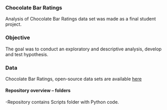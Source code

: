 ### Chocolate Bar Ratings
Analysis of Chocolate Bar Ratings data set was made as a final student project.
### Objective
The goal was to conduct an exploratory and descriptive analysis, develop and test hypothesis.
### Data 
Chocolate Bar Ratings, open-source data sets are available [here](https://www.kaggle.com/datasets/rtatman/chocolate-bar-ratings)
#### Repository overview – folders
-Repository contains Scripts folder with Python code.
